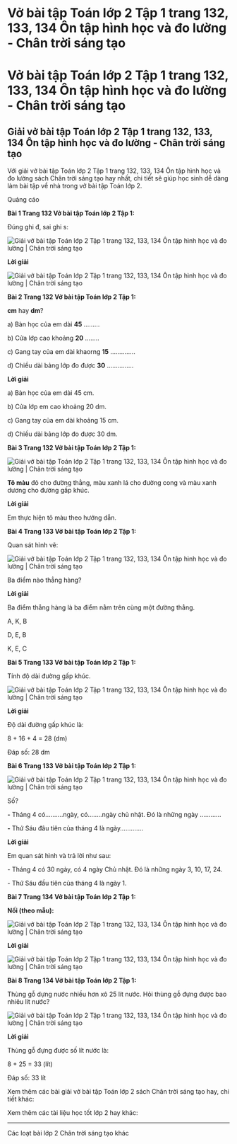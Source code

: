 # Vở bài tập Toán lớp 2 Tập 1 trang 132, 133, 134 Ôn tập hình học và đo lường - Chân trời sáng tạo

# Vở bài tập Toán lớp 2 Tập 1 trang 132, 133, 134 Ôn tập hình học và đo lường - Chân trời sáng tạo

## Giải vở bài tập Toán lớp 2 Tập 1 trang 132, 133, 134 Ôn tập hình học và đo lường - Chân trời sáng tạo

Với giải vở bài tập Toán lớp 2 Tập 1 trang 132, 133, 134 Ôn tập hình học và đo lường sách Chân trời sáng tạo hay nhất, chi tiết sẽ giúp học sinh dễ dàng làm bài tập về nhà trong vở bài tập Toán lớp 2.

Quảng cáo

**Bài 1 Trang 132 Vở bài tập Toán lớp 2 Tập 1:**

Đúng ghi đ, sai ghi s:

![Giải vở bài tập Toán lớp 2 Tập 1 trang 132, 133, 134 Ôn tập hình học và đo lường | Chân trời sáng tạo](https://vietjack.com/vbt-toan-2-ct/images/on-tap-hinh-hoc-va-do-luong-trang-132-133-134-116758.PNG)

**Lời giải**

![Giải vở bài tập Toán lớp 2 Tập 1 trang 132, 133, 134 Ôn tập hình học và đo lường | Chân trời sáng tạo](https://vietjack.com/vbt-toan-2-ct/images/on-tap-hinh-hoc-va-do-luong-trang-132-133-134-116759.PNG)

**Bài 2 Trang 132 Vở bài tập Toán lớp 2 Tập 1:**

**cm** hay **dm**?

a) Bàn học của em dài **45** ………

b) Cửa lớp cao khoảng **20** ……..

c) Gang tay của em dài khaorng **15** …………..

d) Chiều dài bảng lớp đo được **30** ……………

**Lời giải**

a) Bàn học của em dài 45 cm.

b) Cửa lớp em cao khoảng 20 dm.

c) Gang tay của em dài khoảng 15 cm.

d) Chiều dài bảng lớp đo được 30 dm.

**Bài 3 Trang 132 Vở bài tập Toán lớp 2 Tập 1:**

![Giải vở bài tập Toán lớp 2 Tập 1 trang 132, 133, 134 Ôn tập hình học và đo lường | Chân trời sáng tạo](https://vietjack.com/vbt-toan-2-ct/images/on-tap-hinh-hoc-va-do-luong-trang-132-133-134-116761.PNG)

**Tô màu** đỏ cho đường thẳng, màu xanh lá cho đường cong và màu xanh dương cho đường gấp khúc.

**Lời giải**

Em thực hiện tô màu theo hướng dẫn.

**Bài 4 Trang 133 Vở bài tập Toán lớp 2 Tập 1:**

Quan sát hình vẽ:

![Giải vở bài tập Toán lớp 2 Tập 1 trang 132, 133, 134 Ôn tập hình học và đo lường | Chân trời sáng tạo](https://vietjack.com/vbt-toan-2-ct/images/on-tap-hinh-hoc-va-do-luong-trang-132-133-134-116760.PNG)

Ba điểm nào thẳng hàng?

**Lời giải**

Ba điểm thẳng hàng là ba điểm nằm trên cùng một đường thẳng.

A, K, B

D, E, B

K, E, C

**Bài 5 Trang 133 Vở bài tập Toán lớp 2 Tập 1:**

Tính độ dài đường gấp khúc.

![Giải vở bài tập Toán lớp 2 Tập 1 trang 132, 133, 134 Ôn tập hình học và đo lường | Chân trời sáng tạo](https://vietjack.com/vbt-toan-2-ct/images/on-tap-hinh-hoc-va-do-luong-trang-132-133-134-116764.PNG)

**Lời giải**

Độ dài đường gấp khúc là:

8 + 16 + 4 = 28 (dm)

Đáp số: 28 dm

**Bài 6 Trang 133 Vở bài tập Toán lớp 2 Tập 1:**

![Giải vở bài tập Toán lớp 2 Tập 1 trang 132, 133, 134 Ôn tập hình học và đo lường | Chân trời sáng tạo](https://vietjack.com/vbt-toan-2-ct/images/on-tap-hinh-hoc-va-do-luong-trang-132-133-134-116762.PNG)

Số?

**-** Tháng 4 có……….ngày, có……..ngày chủ nhật. Đó là những ngày …………

**-** Thứ Sáu đâu tiên của tháng 4 là ngày………….

**Lời giải**

Em quan sát hình và trả lời như sau:

\- Tháng 4 có 30 ngày, có 4 ngày Chủ nhật. Đó là những ngày 3, 10, 17, 24.

\- Thứ Sáu đầu tiên của tháng 4 là ngày 1.

**Bài 7 Trang 134 Vở bài tập Toán lớp 2 Tập 1:**

**Nối (theo mẫu):**

![Giải vở bài tập Toán lớp 2 Tập 1 trang 132, 133, 134 Ôn tập hình học và đo lường | Chân trời sáng tạo](https://vietjack.com/vbt-toan-2-ct/images/on-tap-hinh-hoc-va-do-luong-trang-132-133-134-116766.PNG)

**Lời giải**

![Giải vở bài tập Toán lớp 2 Tập 1 trang 132, 133, 134 Ôn tập hình học và đo lường | Chân trời sáng tạo](https://vietjack.com/vbt-toan-2-ct/images/on-tap-hinh-hoc-va-do-luong-trang-132-133-134-116765.PNG)

**Bài 8 Trang 134 Vở bài tập Toán lớp 2 Tập 1:**

Thùng gỗ dựng nước nhiều hơn xô 25 lít nước. Hỏi thùng gỗ đựng được bao nhiêu lít nước?

![Giải vở bài tập Toán lớp 2 Tập 1 trang 132, 133, 134 Ôn tập hình học và đo lường | Chân trời sáng tạo](https://vietjack.com/vbt-toan-2-ct/images/on-tap-hinh-hoc-va-do-luong-trang-132-133-134-116763.PNG)

**Lời giải**

Thùng gỗ đựng được số lít nước là:

8 + 25 = 33 (lít)

Đáp số: 33 lít

Xem thêm các bài giải vở bài tập Toán lớp 2 sách Chân trời sáng tạo hay, chi tiết khác:

Xem thêm các tài liệu học tốt lớp 2 hay khác:

* * *

Các loạt bài lớp 2 Chân trời sáng tạo khác
